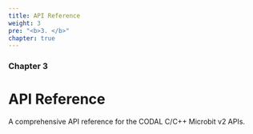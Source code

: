 ```yaml
---
title: API Reference
weight: 3
pre: "<b>3. </b>"
chapter: true
---
```

### Chapter 3

# API Reference

A comprehensive API reference for the CODAL C/C++ Microbit v2 APIs.
